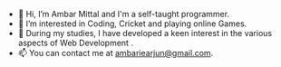 - 👋 Hi, I’m Ambar Mittal and I'm a self-taught programmer.
- 👀 I’m interested in Coding,  Cricket and playing online Games.
- 🌱 During my studies, I have developed a keen interest in the various aspects of Web Development .
- 📫 You can contact me at ambariearjun@gmail.com.
